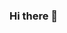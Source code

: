 ### Hi there 👋

<!--
**drew-beamer/drew-beamer** is a ✨ _special_ ✨ repository because its `README.md` (this file) appears on your GitHub profile.

Here are some ideas to get you started:

- 🔭 I’m currently working on several projects for 'Cats Stats, a student organization at Davidson that provides data analytics to coaches of our athletic programs.
- 👨‍💻 I'm familiar with several languages and technologies, including Java, Python, Javascript (including React.js), C, and HTML/CSS.
- 😄 Pronouns: He/Him/His
- ⚡ Fun fact: I've seen over 750 species of birds worldwide.
-->
